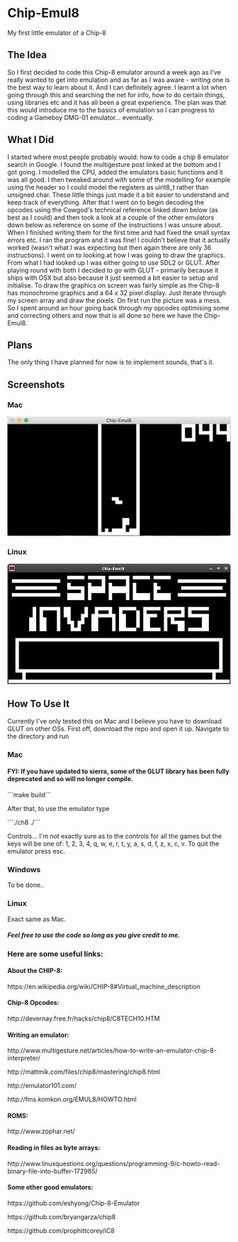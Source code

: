 # Chip-Emul8
<p>My first little emulator of a Chip-8<p>


<h2>The Idea</h2>
<p>So I first decided to code this Chip-8 emulator around a week ago as I've really wanted to get into emulation and as far as I was aware - writing one is the best way to learn about it. And I can definitely agree. I learnt a lot when going through this and searching the net for info, how to do certain things, using libraries etc and it has all been a great experience. The plan was that this would introduce me to the basics of emulation so I can progress to coding a Gameboy DMG-01 emulator... eventually.</p>

<h2>What I Did</h2>
<p>I started where most people probably would: how to code a chip 8 emulator search in Google. I found the multigesture post linked at the bottom and I got going. I modelled the CPU, added the emulators basic functions and it was all good. I then tweaked around with some of the modelling for example using the <stdint.h> header so I could model the registers as uint8_t rather than unsigned char. These little things just made it a bit easier to understand and keep track of everything. After that I went on to begin decoding the opcodes using the Cowgod's technical reference linked down below (as best as I could) and then took a look at a couple of the other emulators down below as reference on some of the instructions I was unsure about. When I finished writing them for the first time and had fixed the small syntax errors etc. I ran the program and it was fine! I couldn't believe that it actually worked (wasn't what I was expecting but then again there are only 36 instructions). I went on to looking at how I was going to draw the graphics. From what I had looked up I was either going to use SDL2 or GLUT. After playing round with both I decided to go with GLUT - primarily because it ships with OSX but also because it just seemed a bit easier to setup and initialise. To draw the graphics on screen was fairly simple as the Chip-8 has monochrome graphics and a 64 x 32 pixel display. Just iterate through my screen array and draw the pixels. On first run the picture was a mess. So I spent around an hour going back through my opcodes optimising some and correcting others and now that is all done so here we have the Chip-Emul8.</p>

<h2>Plans</h2>
<p>The only thing I have planned for now is to implement sounds, that's it.</p>


<h2>Screenshots</h2>
<h3>Mac</h3>
<img src="Screenshots/Pong-Chip8 Mac.png"/>

<h3>Linux</h3>
<img src="Screenshots/linux-screenshot.png"/>

<h2>How To Use It</h2>
<p>Currently I've only tested this on Mac and I believe you have to download GLUT on other OSs. First off, download the repo and open it up. Navigate to the directory and run</p>
<h3>Mac</h3>
<h4>FYI: If you have updated to sierra, some of the GLUT library has been fully deprecated and so will no longer compile.</h4>
```make build```
<p>After that, to use the emulator type</p>
```./ch8 ./<path to your chip8 rom>```
<p>Controls... I'm not exactly sure as to the controls for all the games but the keys will be one of: 1, 2, 3, 4, q, w, e, r, t, y, a, s, d, f, z, x, c, v. To quit the emulator press esc.</p>

<h3>Windows</h3>
<p>To be done..</p>

<h3>Linux</h3>
<p>Exact same as Mac.</p>

<h5>Feel free to use the code so long as you give credit to me.</h5>

<h3>Here are some useful links:</h3>

<h4>About the CHIP-8:</h4> 
<p>https://en.wikipedia.org/wiki/CHIP-8#Virtual_machine_description</p>

<h4>Chip-8 Opcodes:</h4>
<p>http://devernay.free.fr/hacks/chip8/C8TECH10.HTM</p>

<h4>Writing an emulator:</h4>
<p>http://www.multigesture.net/articles/how-to-write-an-emulator-chip-8-interpreter/</p>
<p>http://mattmik.com/files/chip8/mastering/chip8.html</p>
<p>http://emulator101.com/</p>
<p>http://fms.komkon.org/EMUL8/HOWTO.html</p>

<h4>ROMS:</h4>
<p>http://www.zophar.net/</p>

<h4>Reading in files as byte arrays:</h4>
<p>http://www.linuxquestions.org/questions/programming-9/c-howto-read-binary-file-into-buffer-172985/</p>

<h4>Some other good emulators:</h4>
<p>https://github.com/eshyong/Chip-8-Emulator</p>
<p>https://github.com/bryangarza/chip8</p>
<p>https://github.com/prophittcorey/iC8</p>

